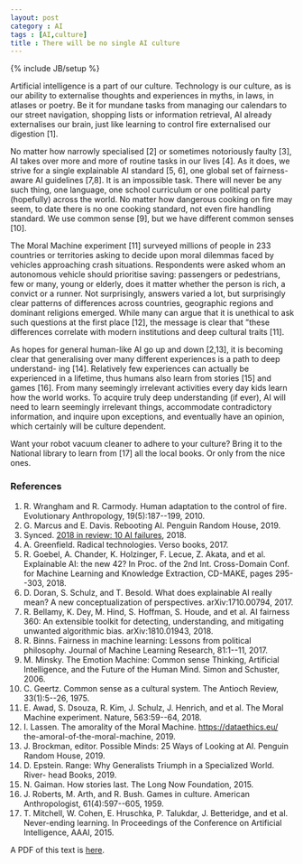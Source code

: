 ```yaml
---
layout: post
category : AI
tags : [AI,culture]
title : There will be no single AI culture
---
```

{% include JB/setup %}

Artificial intelligence is a part of our culture. Technology is our culture, as is our ability to externalise thoughts and experiences in myths, in laws, in atlases or poetry. Be it for mundane tasks from managing our calendars to our street navigation, shopping lists or information retrieval, AI already externalises our brain, just like learning to control fire externalised our digestion [1].

No matter how narrowly specialised [2] or sometimes notoriously faulty [3], AI takes over more and more of routine tasks in our lives [4]. As it does, we strive for a single explainable AI standard [5, 6], one global set of fairness-aware AI guidelines [7,8]. It is an impossible task. There will never be any such thing, one language, one school curriculum or one political party (hopefully) across the world. No matter how dangerous cooking on fire may seem, to date there is no one cooking standard, not even fire handling standard. We use common sense [9], but we have different common senses [10].

The Moral Machine experiment [11] surveyed millions of people in 233 countries or territories asking to decide upon moral dilemmas faced by vehicles approaching crash situations. Respondents were asked whom an autonomous vehicle should prioritise saving: passengers or pedestrians, few or many, young or elderly, does it matter whether the person is rich, a convict or a runner. Not surprisingly, answers varied a lot, but surprisingly clear patterns of differences across countries, geographic regions and dominant religions emerged. While many can argue that it is unethical to ask such questions at the first place [12], the message is clear that ”these differences correlate with modern institutions and deep cultural traits [11].

As hopes for general human-like AI go up and down [2,13], it is becoming clear that generalising over many different experiences is a path to deep understand- ing [14]. Relatively few experiences can actually be experienced in a lifetime, thus humans also learn from stories [15] and games [16]. From many seemingly irrelevant activities every day kids learn how the world works. To acquire truly deep understanding (if ever), AI will need to learn seemingly irrelevant things, accommodate contradictory information, and inquire upon exceptions, and eventually have an opinion, which certainly will be culture dependent.

Want your robot vacuum cleaner to adhere to your culture? Bring it to the National library to learn from [17] all the local books. Or only from the nice ones.

### References ###

1. R. Wrangham and R. Carmody. Human adaptation to the control of fire. Evolutionary Anthropology, 19(5):187--199, 2010.
2. G. Marcus and E. Davis. Rebooting AI. Penguin Random House, 2019.
3. Synced. [2018 in review: 10 AI failures](https://medium.com/syncedreview/2018-in-review-10-ai-failures-c18faadf5983), 2018.
4. A. Greenfield. Radical technologies. Verso books, 2017.
5. R. Goebel, A. Chander, K. Holzinger, F. Lecue, Z. Akata, and et al. Explainable AI: the new 42? In Proc. of the 2nd Int. Cross-Domain Conf. for Machine Learning and Knowledge Extraction, CD-MAKE, pages 295--303, 2018.
6. D. Doran, S. Schulz, and T. Besold. What does explainable AI really mean? A new conceptualization of perspectives. arXiv:1710.00794, 2017.
7. R. Bellamy, K. Dey, M. Hind, S. Hoffman, S. Houde, and et al. AI fairness 360: An extensible toolkit for detecting, understanding, and mitigating unwanted algorithmic bias. arXiv:1810.01943, 2018.
8. R. Binns. Fairness in machine learning: Lessons from political philosophy. Journal of Machine Learning Research, 81:1--11, 2017.
9. M. Minsky. The Emotion Machine: Common sense Thinking, Artificial Intelligence, and the Future of the Human Mind. Simon and Schuster, 2006.
10. C. Geertz. Common sense as a cultural system. The Antioch Review, 33(1):5--26, 1975.
11. E. Awad, S. Dsouza, R. Kim, J. Schulz, J. Henrich, and et al. The Moral Machine experiment. Nature, 563:59--64, 2018.
12. I. Lassen. The amorality of the Moral Machine. https://dataethics.eu/ the-amoral-of-the-moral-machine, 2019.
13. J. Brockman, editor. Possible Minds: 25 Ways of Looking at AI. Penguin Random House, 2019.
14. D. Epstein. Range: Why Generalists Triumph in a Specialized World. River- head Books, 2019.
15. N. Gaiman. How stories last. The Long Now Foundation, 2015.
16. J. Roberts, M. Arth, and R. Bush. Games in culture. American Anthropologist, 61(4):597--605, 1959.
17. T. Mitchell, W. Cohen, E. Hruschka, P. Talukdar, J. Betteridge, and et al. Never-ending learning. In Proceedings of the Conference on Artificial Intelligence, AAAI, 2015.

A PDF of this text is [here](https://drive.google.com/open?id=1-0yDcbRuLbh0-ZZQXFjQR4dZNKDoHVia).
